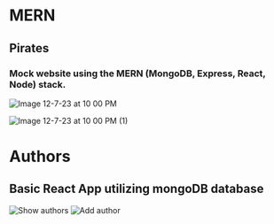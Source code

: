# MERN

## Pirates
### Mock website using the MERN (MongoDB, Express, React, Node) stack.

![Image 12-7-23 at 10 00 PM](https://github.com/Mayank-Patel1015/MERN/assets/141281241/468a1f9d-b868-472a-b497-86af5f0098e8)

![Image 12-7-23 at 10 00 PM (1)](https://github.com/Mayank-Patel1015/MERN/assets/141281241/8dbfac3e-6453-4a31-8111-594bca449c92)

# Authors
## Basic React App utilizing mongoDB database

![Show authors](https://github.com/Mayank-Patel1015/MERN/assets/141281241/4f9f8507-66d3-4216-9da7-109663e1ca06)
![Add author](https://github.com/Mayank-Patel1015/MERN/assets/141281241/15613e86-f34a-4435-ab2a-0c2132267a97)
